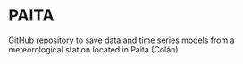 # PAITA
GitHub repository to save data and time series models from a meteorological station located in Paita (Colán)
